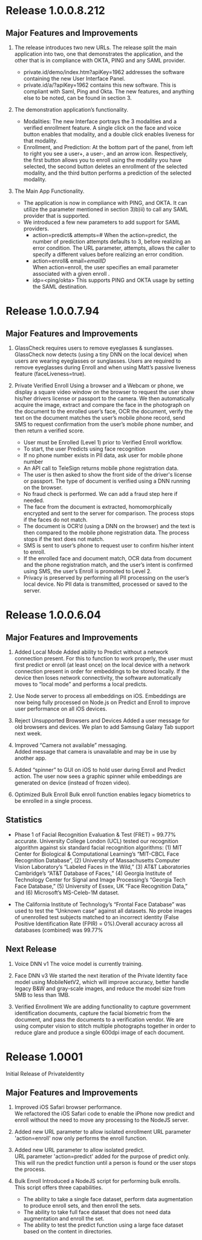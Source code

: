 # Release 1.0.0.8.212 #

## Major Features and Improvements ##

1. The release introduces two new URLs. 
The release split the main application into two, one that demonstrates the application, and the other that is in compliance with OKTA, PING and any SAML provider. 
   * private.id/demo/index.htm?apiKey=1962 addresses the software containing the new User Interface Panel. 
   * private.id/a/?apiKey=1962 contains this new software. This is compliant with Saml, Ping and Okta. The new features, and anything else to be noted, can be found in section 3.
  
2. The demonstration application’s functionality.
   * Modalities: The new Interface portrays the 3 modalities and a verified enrollment feature. A single click on the face and voice button enables that modality, and a double click enables liveness for that modality.
   * Enrollment, and Prediction: At the bottom part of the panel, from left to right you see a user+, a  user-, and an arrow icon. Respectively, the first button allows you to enroll using the modality you have selected, the second button deletes an enrollment of the selected modality, and the third button performs a prediction of the selected modality.
  
3. The Main App Functionality.
   * The application is now in compliance with PING, and OKTA. It can utilize the parameter mentioned in section 3)b)ii) to call any SAML provider that is supported. 
   * We introduced a few new parameters to add support for SAML providers.
     - action=predict& attempts=# 
       When the action=predict, the number of prediction attempts defaults to 3, before realizing an error condition.  The URL parameter, attempts, allows the caller to specify a different values before realizing an error condition.
     - action=enroll& email=_emailID_  
       When action=enroll, the user specifies an email parameter associated with a given enroll .
     - idp=<ping/okta> 
        This supports PING and OKTA usage by setting the SAML destination.	


# Release 1.0.0.7.94 #

## Major Features and Improvements ##

1. GlassCheck requires users to remove eyeglasses & sunglasses.
GlassCheck now detects (using a tiny DNN on the local device) when users are wearing eyeglasses or sunglasses.  Users are required to remove eyeglasses during Enroll and when using Matt’s passive liveness feature (faceLiveness=true).  

2. Private Verified Enroll 
Using a browser and a Webcam or phone, we display a square video window on the browser to request the user show his/her drivers license or passport to the camera.  We then automatically acquire the image, extract and compare the face in the photograph on the document to the enrolled user’s face, OCR the document, verify the text on the document matches the user’s mobile phone record, send SMS to request confirmation from the user’s mobile phone number, and then return a verified score.
   * User must be Enrolled (Level 1) prior to Verified Enroll workflow.
   * To start, the user Predicts using face recognition 
   * If no phone number  exists in PII data, ask user for mobile phone number 
   * An API call to TeleSign returns mobile phone registration data. 
   * The user is then asked to show the front side of the driver's license or passport. The type of document is verified using a DNN running on the browser. 
   * No fraud check is performed. We can add a fraud step here if needed.
   * The face from the document is extracted, homomorphically encrypted and sent to the server for comparison.  The process stops if the faces do not match.
   * The document is OCR’d (using a DNN on the browser) and the text is then compared to the mobile phone registration data. The process stops if the text does not match. 
   * SMS is sent to user’s phone to request user to confirm his/her intent to enroll.
   * If the enrolled face and document match, OCR data from document and the phone registration match, and the user’s intent is confirmed using SMS, the user’s Enroll is promoted to Level 2. 
   * Privacy is preserved by performing all PII processing on the user’s local device. No PII data is transmitted, processed or saved to the server.



# Release 1.0.0.6.04 #

## Major Features and Improvements ##

1. Added Local Mode
Added ability to Predict without a network connection present.  For this to function to work properly, the user must first predict or enroll (at least once) on the local device with a network connection present in order for embeddings to be stored locally.  If the device then loses network connectivity, the software automatically moves to “local mode” and performs a local predicts.

2. Use Node server to process all embeddings on iOS. 
Embeddings are now being fully processed on Node.js on Predict and Enroll to improve user performance on all iOS devices.  

3. Reject Unsupported Browsers and Devices
Added a user message for old browsers and devices.  We plan to add Samsung Galaxy Tab support next week.  

4. Improved “Camera not available” messaging.  
Added message that camera is unavailable and may be in use by another app.

5. Added “spinner” to GUI on iOS to hold user during Enroll and Predict action.
The user now sees a graphic spinner while embeddings are generated on device (instead of frozen video).

6. Optimized Bulk Enroll
Bulk enroll function enables legacy biometrics to be enrolled in a single process.  

## Statistics ##

* Phase 1 of Facial Recognition Evaluation & Test (FRET) = 99.77% accurate. 
University College London (UCL) tested our recognition algorithm against six standard facial recognition algorithms: (1) MIT Center for Biological & Computational Learning’s “MIT-CBCL Face Recognition Database”, (2) University of Massachusetts Computer Vision Laboratory’s “Labeled Faces in the Wild,” (3) AT&T Laboratories Cambridge’s “AT&T Database of Faces,” (4) Georgia Institute of Technology Center for Signal and Image Processing’s “Georgia Tech Face Database,” (5) University of Essex, UK “Face Recognition Data,” and (6) Microsoft’s MS-Celeb-1M dataset.

* The California Institute of Technology’s “Frontal Face Database” was used to test the “Unknown case” against all datasets. No probe images of unenrolled test subjects matched to an incorrect identity (False Positive Identification Rate (FPIR) = 0%).Overall accuracy across all databases (combined) was 99.77%

## Next Release ##
1. Voice DNN v1
The voice model is currently training.

2. Face DNN v3
We started the next iteration of the Private Identity face model using MobileNetV2, which will improve accuracy, better handle legacy B&W and gray-scale images, and reduce the model size from 5MB to less than 1MB.

3. Verified Enrollment 
We are adding functionality to capture government identification documents, capture the facial biometric from the document, and pass the documents to a verification vendor.  We are using computer vision to stitch multiple photographs together in order to reduce glare and produce a single 600dpi image of each document.

# Release 1.0001 #
Initial Release of PrivateIdentity

## Major Features and Improvements ##

1. Improved iOS Safari browser performance.  
We refactored the iOS Safari code to enable the iPhone now predict and enroll without the need to move any processing to the NodeJS server.  

2. Added new URL parameter to allow isolated enrollment 
URL parameter 'action=enroll' now only performs the enroll function.

3. Added new URL parameter to allow isolated predict.  
URL parameter 'action=predict' added for the purpose of predict only. This will run the predict function until a person is found or the user stops the process.

4. Bulk Enroll 
Introduced a NodeJS script for performing bulk enrolls.  
This script offers three capabilities.
   * The ability to take a single face dataset, perform data augmentation to produce enroll sets, and then enroll the sets.
   * The ability to take full face dataset that does not need data augmentation and enroll the set.  
   * The ability to test the predict function using a large face dataset based on the content in directories. 
  

